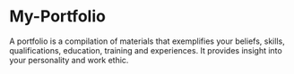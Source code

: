 # My-Portfolio
A portfolio is a compilation of materials that exemplifies your beliefs, skills, qualifications, education, training and experiences. It provides insight into your personality and work ethic.

